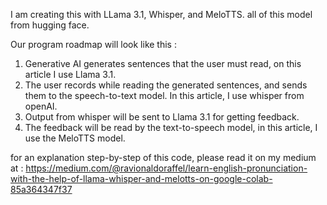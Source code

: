 I am creating this with LLama 3.1, Whisper, and MeloTTS. all of this model from hugging face.

Our program roadmap will look like this :

1. Generative AI generates sentences that the user must read, on this article I use Llama 3.1.
2. The user records while reading the generated sentences, and sends them to the speech-to-text model. In this article, I use whisper from openAI.
3. Output from whisper will be sent to Llama 3.1 for getting feedback.
4. The feedback will be read by the text-to-speech model, in this article, I use the MeloTTS model.

for an explanation step-by-step of this code, please read it on my medium at : https://medium.com/@ravionaldoraffel/learn-english-pronunciation-with-the-help-of-llama-whisper-and-melotts-on-google-colab-85a364347f37
